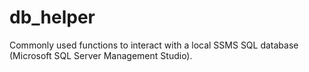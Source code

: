 # db_helper
 Commonly used functions to interact with a local SSMS SQL database (Microsoft SQL Server Management Studio).
